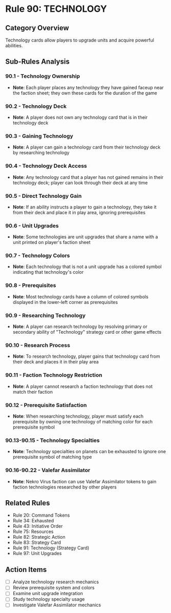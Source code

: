 # Rule 90: TECHNOLOGY

## Category Overview
Technology cards allow players to upgrade units and acquire powerful abilities.

## Sub-Rules Analysis

### 90.1 - Technology Ownership
- **Note**: Each player places any technology they have gained faceup near the faction sheet; they own these cards for the duration of the game

### 90.2 - Technology Deck
- **Note**: A player does not own any technology card that is in their technology deck

### 90.3 - Gaining Technology
- **Note**: A player can gain a technology card from their technology deck by researching technology

### 90.4 - Technology Deck Access
- **Note**: Any technology card that a player has not gained remains in their technology deck; player can look through their deck at any time

### 90.5 - Direct Technology Gain
- **Note**: If an ability instructs a player to gain a technology, they take it from their deck and place it in play area, ignoring prerequisites

### 90.6 - Unit Upgrades
- **Note**: Some technologies are unit upgrades that share a name with a unit printed on player's faction sheet

### 90.7 - Technology Colors
- **Note**: Each technology that is not a unit upgrade has a colored symbol indicating that technology's color

### 90.8 - Prerequisites
- **Note**: Most technology cards have a column of colored symbols displayed in the lower-left corner as prerequisites

### 90.9 - Researching Technology
- **Note**: A player can research technology by resolving primary or secondary ability of "Technology" strategy card or other game effects

### 90.10 - Research Process
- **Note**: To research technology, player gains that technology card from their deck and places it in their play area

### 90.11 - Faction Technology Restriction
- **Note**: A player cannot research a faction technology that does not match their faction

### 90.12 - Prerequisite Satisfaction
- **Note**: When researching technology, player must satisfy each prerequisite by owning one technology of matching color for each prerequisite symbol

### 90.13-90.15 - Technology Specialties
- **Note**: Technology specialties on planets can be exhausted to ignore one prerequisite symbol of matching type

### 90.16-90.22 - Valefar Assimilator
- **Note**: Nekro Virus faction can use Valefar Assimilator tokens to gain faction technologies researched by other players

## Related Rules
- Rule 20: Command Tokens
- Rule 34: Exhausted
- Rule 43: Initiative Order
- Rule 75: Resources
- Rule 82: Strategic Action
- Rule 83: Strategy Card
- Rule 91: Technology (Strategy Card)
- Rule 97: Unit Upgrades

## Action Items
- [ ] Analyze technology research mechanics
- [ ] Review prerequisite system and colors
- [ ] Examine unit upgrade integration
- [ ] Study technology specialty usage
- [ ] Investigate Valefar Assimilator mechanics